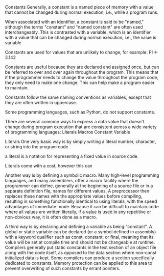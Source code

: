 Constants
Generally, a constant is a named piece of memory with a value that cannot be changed during normal execution, i.e., while a program runs.

When associated with an identifier, a constant is said to be "named," although the terms "constant" and "named constant" are often used interchangeably. This is contrasted with a variable, which is an identifier with a value that can be changed during normal execution, i.e., the value is variable

Constants are used for values that are unlikely to change, for example:
PI ← 3.142

Constants are useful because they are declared and assigned once, but can be referred to over and over again throughout the program. This means that if the programmer needs to change the value throughout the program code, they only need to make one change. This can help make a program easier to maintain.

Constants follow the same naming conventions as variables, except that they are often written in uppercase.

Some programming languages, such as Python, do not support constants.







There are several common ways to express a data value that doesn't change during program execution that are consistent across a wide variety of programming languages:
  Literals
  Macros
  Constant Variable

Literals
One very basic way is by simply writing a literal number, character, or string into the program code

a literal is a notation for representing a fixed value in source code.

Literals come with a cost, however this can



Another way is by defining a symbolic macro. Many high-level programming languages, and many assemblers, offer a macro facility where the programmer can define, generally at the beginning of a source file or in a separate definition file, names for different values. A preprocessor then replaces these names with the appropriate values before compiling, resulting in something functionally identical to using literals, with the speed advantages of immediate mode. Because it can be difficult to maintain code where all values are written literally, if a value is used in any repetitive or non-obvious way, it is often done as a macro.

A third way is by declaring and defining a variable as being "constant". A global or static variable can be declared (or a symbol defined in assembly) with a keyword qualifier such as const, constant, or final, meaning that its value will be set at compile time and should not be changeable at runtime. Compilers generally put static constants in the text section of an object file along with the code itself, as opposed to the data section where non-const initialized data is kept. Some compilers can produce a section specifically dedicated to constants. Memory protection can be applied to this area to prevent overwriting of such constants by errant pointers.
